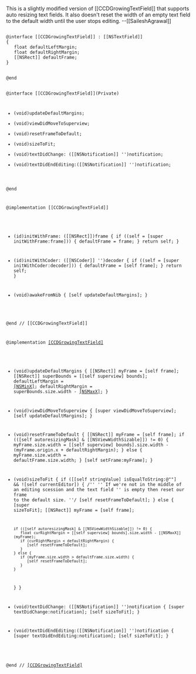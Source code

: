 This is a slightly modified version of [[CCDGrowingTextField]] that supports auto resizing text fields. It also doesn't reset the width of an empty text field to the default width until the user stops editing. --[[SaileshAgrawal]]

<code>
@interface [[CCDGrowingTextField]] : [[NSTextField]]
{
   float defaultLeftMargin;
   float defaultRightMargin;
   [[NSRect]] defaultFrame;
}

@end
</code>


<code>
@interface [[CCDGrowingTextField]](Private)

- (void)updateDefaultMargins;
- (void)viewDidMoveToSuperview;
- (void)resetFrameToDefault;
- (void)sizeToFit;
- (void)textDidChange: ([[NSNotification]] '')notification;
- (void)textDidEndEditing:([[NSNotification]] '')notification;

@end


@implementation [[CCDGrowingTextField]]


- (id)initWithFrame: ([[NSRect]])frame
{
   if ((self = [super initWithFrame:frame])) {
      defaultFrame = frame;
   }
   return self;
}


- (id)initWithCoder: ([[NSCoder]] '')decoder
{
   if ((self = [super initWithCoder:decoder])) {
      defaultFrame = [self frame];
   }
   return self;
}


- (void)awakeFromNib
{
   [self updateDefaultMargins];
}


@end // [[CCDGrowingTextField]]


@implementation [[CCDGrowingTextField]](Private)


- (void)updateDefaultMargins
{
   [[NSRect]] myFrame = [self frame];
   [[NSRect]] superBounds = [[self superview] bounds];
   defaultLeftMargin = [[NSMinX]](myFrame);
   defaultRightMargin = superBounds.size.width - [[NSMaxX]](myFrame);
}


- (void)viewDidMoveToSuperview
{
   [super viewDidMoveToSuperview];
   [self updateDefaultMargins];
}


- (void)resetFrameToDefault
{
   [[NSRect]] myFrame = [self frame];
   if (([self autoresizingMask] & [[NSViewWidthSizable]]) != 0) {
      myFrame.size.width = [[self superview] bounds].size.width -
                           (myFrame.origin.x + defaultRightMargin);
   } else {
      myFrame.size.width = defaultFrame.size.width;
   }
   [self setFrame:myFrame];
}


- (void)sizeToFit
{
   if ([[self stringValue] isEqualToString:@""] && ![self currentEditor]) {
      /''
       '' If we're not in the middle of an editing scession and the text field
       '' is empty then reset our frame to the default size.
       ''/
      [self resetFrameToDefault];
   } else {
      [super sizeToFit];
      [[NSRect]] myFrame = [self frame];

      if (([self autoresizingMask] & [[NSViewWidthSizable]]) != 0) {
         float curRightMargin = [[self superview] bounds].size.width - [[NSMaxX]](myFrame);
         if (curRightMargin < defaultRightMargin) {
            [self resetFrameToDefault];
         }
      } else {
         if (myFrame.size.width > defaultFrame.size.width) {
            [self resetFrameToDefault];
         }
      }
   }
}


- (void)textDidChange: ([[NSNotification]] '')notification
{
   [super textDidChange:notification];
   [self sizeToFit];
}


- (void)textDidEndEditing:([[NSNotification]] '')notification
{
   [super textDidEndEditing:notification];
   [self sizeToFit];
}


@end // [[CCDGrowingTextField]](Private)
</code>